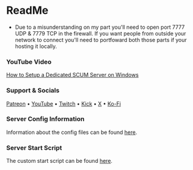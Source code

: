 # ReadMe

- Due to a misunderstanding on my part you'll need to open port 7777 UDP & 7779 TCP in the firewall. If you want people from outside your network to connect you'll need to portfoward both those parts if your hosting it locally.

### YouTube Video
[How to Setup a Dedicated SCUM Server on Windows](https://youtu.be/3px2NnXZuo8 "How to Setup a Dedicated SCUM Server on Windows")

### Support & Socials
[Patreon](https://bit.ly/4e3Rdri) • 
[YouTube](https://bit.ly/4n35XuI) • 
[Twitch](https://urlshorter.net/vJVlqU) • 
[Kick](https://bit.ly/45lBUrX) • 
[X](https://urlshorter.net/ALeDhI) •
[Ko-Fi](https://bit.ly/LucianKoFi "Ko-Fi")

### Server Config Information
Information about the config files can be found [here](https://github.com/LucianDev/LucianDevs-Useful-Scripts/blob/main/SteamCMD%20Scripts/Windows/Scum/ServerConfiguration.md "CONFIGURATION OF THE SERVER").

### Server Start Script
The custom start script can be found [here](https://github.com/LucianDev/LucianDevs-Useful-Scripts/blob/main/SteamCMD%20Scripts/Windows/Scum/start-server.bat "Start Script").
